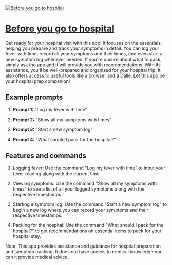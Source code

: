 [![Before you go to hospital](https://files.oaiusercontent.com/file-dtfNQicaFUOi7vqyZ0UkW5Dj?se=2123-10-18T12%3A23%3A15Z&sp=r&sv=2021-08-06&sr=b&rscc=max-age%3D31536000%2C%20immutable&rscd=attachment%3B%20filename%3Dc396f927-3f89-4fae-b630-8e58b43c502a.png&sig=UMNX4HrnhY%2Btr7UuB6QxBiSQYc8E7CdwULeksR0ToZw%3D)](https://chat.openai.com/g/g-Sez3KIsqc-before-you-go-to-hospital)

# [Before you go to hospital](https://chat.openai.com/g/g-Sez3KIsqc-before-you-go-to-hospital)

Get ready for your hospital visit with this app! It focuses on the essentials, helping you prepare and track your symptoms in detail. You can log your fever with time, record all your symptoms and their times, and even start a new symptom log whenever needed. If you're unsure about what to pack, simply ask the app and it will provide you with recommendations. With its assistance, you'll be well-prepared and organized for your hospital trip. It also offers access to useful tools like a browser and a Dalle. Let this app be your hospital prep companion!

## Example prompts

1. **Prompt 1:** "Log my fever with time"

2. **Prompt 2:** "Show all my symptoms with times"

3. **Prompt 3:** "Start a new symptom log"

4. **Prompt 4:** "What should I pack for the hospital?"


## Features and commands

1. Logging fever: Use the command "Log my fever with time" to input your fever reading along with the current time.

2. Viewing symptoms: Use the command "Show all my symptoms with times" to see a list of all your logged symptoms along with the respective timestamps.

3. Starting a symptom log: Use the command "Start a new symptom log" to begin a new log where you can record your symptoms and their respective timestamps.

4. Packing for the hospital: Use the command "What should I pack for the hospital?" to get recommendations on essential items to pack for your hospital stay.

Note: This app provides assistance and guidance for hospital preparation and symptom tracking. It does not have access to medical knowledge nor can it provide medical advice.